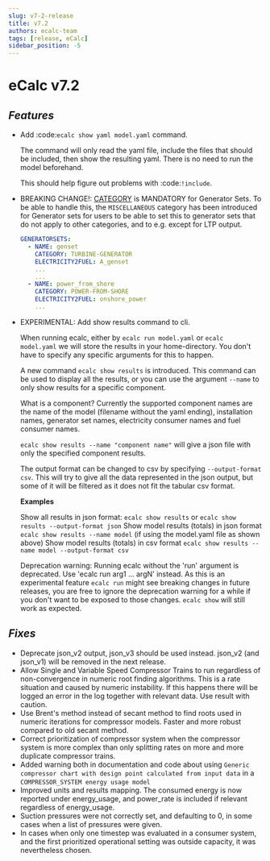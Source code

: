 ```yaml
---
slug: v7-2-release
title: v7.2
authors: ecalc-team
tags: [release, eCalc]
sidebar_position: -5
---
```


# eCalc v7.2


## *Features*

* Add :code:`ecalc show yaml model.yaml` command.

  The command will only read the yaml file, include the files that should be included, then show the resulting yaml.
  There is no need to run the model beforehand.

  This should help figure out problems with :code:`!include`.


* BREAKING CHANGE!: [CATEGORY](../about/references/CATEGORY) is MANDATORY for Generator Sets. To be able to handle this, the `MISCELLANEOUS` category
  has been introduced for Generator sets for users to be able to set this to generator sets that do not apply to other categories,
  and to e.g. except for LTP output.

  ```yaml
  GENERATORSETS:
    - NAME: genset
      CATEGORY: TURBINE-GENERATOR
      ELECTRICITY2FUEL: A_genset
      ...
      ...
    - NAME: power_from_shore
      CATEGORY: POWER-FROM-SHORE
      ELECTRICITY2FUEL: onshore_power
      ...
  ```


* EXPERIMENTAL: Add show results command to cli.

  When running ecalc, either by ``ecalc run model.yaml`` or ``ecalc model.yaml`` we will store the results in your
  home-directory. You don't have to specify any specific arguments for this to happen.

  A new command ``ecalc show results`` is introduced. This command can be used to display all the results, or you can use
  the argument ``--name`` to only show results for a specific component.

  What is a component? Currently the supported component names are the name of the model (filename without the yaml ending),
  installation names, generator set names, electricity consumer names and fuel consumer names.

  ``ecalc show results --name "component name"`` will give a json file with only the specified component results.

  The output format can be changed to csv by specifying ``--output-format csv``. This will try to give all the data represented
  in the json output, but some of it will be filtered as it does not fit the tabular csv format.

  **Examples**

  Show all results in json format: ``ecalc show results`` or ``ecalc show results --output-format json``
  Show model results (totals) in json format ``ecalc show results --name model`` (if using the model.yaml file as shown above)
  Show model results (totals) in csv format ``ecalc show results --name model --output-format csv``

  Deprecation warning: Running ecalc without the 'run' argument  is deprecated. Use 'ecalc run arg1 ... argN' instead.
  As this is an experimental feature ``ecalc run`` might see breaking changes in future releases, you are free to ignore
  the deprecation warning for a while if you don't want to be exposed to those changes. ``ecalc show`` will still work as
  expected.

## *Fixes*

* Deprecate json_v2 output, json_v3 should be used instead. json_v2 (and json_v1) will be removed in the next release.
* Allow Single and Variable Speed Compressor Trains to run regardless of non-convergence in numeric root finding algorithms. This is a rate situation and caused by numeric instability. If this happens there will be logged an error in the log together with relevant data. Use result with caution.
* Use Brent's method instead of secant method to find roots used in numeric iterations for compressor models. Faster and more robust compared to old secant method.
* Correct prioritization of compressor system when the compressor system is more complex than only splitting rates on more and more duplicate compressor trains.
* Added warning both in documentation and code about using `Generic compressor chart with design point calculated from input data` in a `COMPRESSOR_SYSTEM energy usage model`
* Improved units and results mapping. The consumed energy is now reported under energy_usage, and power_rate is included if relevant regardless of energy_usage.
* Suction pressures were not correctly set, and defaulting to 0, in some cases when a list of pressures were given.
* In cases when only one timestep was evaluated in a consumer system, and the first prioritized operational setting was outside capacity, it was nevertheless chosen.
